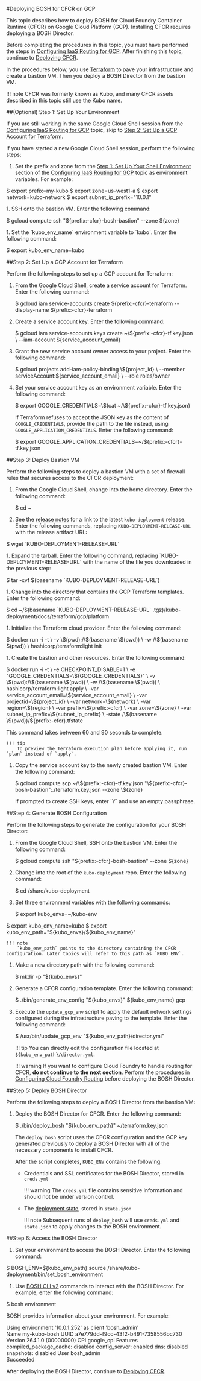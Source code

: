 #Deploying BOSH for CFCR on GCP

This topic describes how to deploy BOSH for Cloud Foundry Container Runtime (CFCR) on Google Cloud Platform (GCP). Installing CFCR requires deploying a BOSH Director. 

Before completing the procedures in this topic, you must have performed the steps in [Configuring IaaS Routing for GCP](routing-gcp/). After finishing this topic, continue to [Deploying CFCR](../deploying-cfcr/).

In the procedures below, you use [Terraform](https://www.terraform.io/docs/) to pave your infrastructure and create a bastion VM. Then you deploy a BOSH Director from the bastion VM. 

!!! note
	CFCR was formerly known as Kubo, and many CFCR assets described in this topic still use the Kubo name.

##(Optional) Step 1: Set Up Your Environment

If you are still working in the same Google Cloud Shell session from the [Configuring IaaS Routing for GCP](routing-gcp/) topic, skip to [Step 2: Set Up a GCP Account for Terraform](#step-2-set-up-a-gcp-account-for-terraform).

If you have started a new Google Cloud Shell session, perform the following steps:

1. Set the prefix and zone from the [Step 1: Set Up Your Shell Environment](routing-gcp/#step-1-set-up-your-shell-environment) section of the [Configuring IaaS Routing for GCP](routing-gcp/) topic as environment variables. For example:
  <p class="terminal">$ export prefix=my-kubo
$ export zone=us-west1-a
$ export network=kubo-network
$ export subnet_ip_prefix="10.0.1"</p>
1. SSH onto the bastion VM. Enter the following command:
  <p class="terminal">$ gcloud compute ssh "${prefix:-cfcr}-bosh-bastion" --zone ${zone}</p>
1. Set the `kubo_env_name` environment variable to `kubo`. Enter the following command:
  <p class="terminal">$ export kubo_env_name=kubo</p>

##Step 2: Set Up a GCP Account for Terraform

Perform the following steps to set up a GCP account for Terraform:

1. From the Google Cloud Shell, create a service account for Terraform. Enter the following command:
	<p class="terminal">$ gcloud iam service-accounts create ${prefix:-cfcr}-terraform --display-name ${prefix:-cfcr}-terraform</p>
1. Create a service account key. Enter the following command:
	<p class="terminal">$ gcloud iam service-accounts keys create ~/${prefix:-cfcr}-tf.key.json \
    --iam-account ${service_account_email}</p>
1. Grant the new service account owner access to your project. Enter the following command:
	<p class="terminal">$ gcloud projects add-iam-policy-binding \${project_id} \
	  --member serviceAccount:${service_account_email} \
	  --role roles/owner</p>
1. Set your service account key as an environment variable. Enter the following command:
	<p class="terminal">$ export GOOGLE_CREDENTIALS=\$(cat ~/\${prefix:-cfcr}-tf.key.json)</p>

	If Terraform refuses to accept the JSON key as the content of `GOOGLE_CREDENTIALS`, provide the path to the file instead, using `GOOGLE_APPLICATION_CREDENTIALS`. Enter the following command:
		<p class="terminal">$ export GOOGLE_APPLICATION_CREDENTIALS=~/${prefix:-cfcr}-tf.key.json</p>

##Step 3: Deploy Bastion VM

Perform the following steps to deploy a bastion VM with a set of firewall rules that secures access to the CFCR deployment:

1. From the Google Cloud Shell, change into the home directory. Enter the following command:
	<p class="terminal">$ cd ~</p>
1. See the [release notes](../../overview/release-notes) for a link to the latest `kubo-deployment` release. Enter the following commands, replacing `KUBO-DEPLOYMENT-RELEASE-URL` with the release artifact URL:
  <p class="terminal">$ wget `KUBO-DEPLOYMENT-RELEASE-URL`</p>
1. Expand the tarball. Enter the following command, replacing `KUBO-DEPLOYMENT-RELEASE-URL` with the name of the file you downloaded in the previous step:
  <p class="terminal">$ tar -xvf $(basename `KUBO-DEPLOYMENT-RELEASE-URL`)</p>
1. Change into the directory that contains the GCP Terraform templates. Enter the following command:
	<p class="terminal">$ cd ~/$(basename `KUBO-DEPLOYMENT-RELEASE-URL` .tgz)/kubo-deployment/docs/terraform/gcp/platform</p>
1. Initialize the Terraform cloud provider. Enter the following command:
	<p class="terminal">$ docker run -i -t \
  -v \$(pwd):/\$(basename \$(pwd)) \
  -w /\$(basename $(pwd)) \
  hashicorp/terraform:light init</p>
1. Create the bastion and other resources. Enter the following command:
	<p class="terminal">$ docker run -i -t \
  -e CHECKPOINT_DISABLE=1 \
  -e "GOOGLE_CREDENTIALS=\${GOOGLE_CREDENTIALS}" \
  -v \$(pwd):/\$(basename \$(pwd)) \
  -w /\$(basename \$(pwd)) \
  hashicorp/terraform:light apply \
    -var service_account_email=\${service_account_email} \
    -var projectid=\${project_id} \
    -var network=\${network} \
    -var region=\${region} \
    -var prefix=\${prefix:-cfcr} \
    -var zone=\${zone} \
    -var subnet_ip_prefix=\${subnet_ip_prefix} \
    -state /\$(basename \$(pwd))/${prefix:-cfcr}.tfstate
	</p>
	This command takes between 60 and 90 seconds to complete.

	!!! tip
		To preview the Terraform execution plan before applying it, run `plan` instead of `apply`.

1. Copy the service account key to the newly created bastion VM. Enter the following command:
	<p class="terminal">$ gcloud compute scp ~/\${prefix:-cfcr}-tf.key.json "\${prefix:-cfcr}-bosh-bastion":./terraform.key.json --zone \${zone}</p>
	If prompted to create SSH keys, enter `Y` and use an empty passphrase.

##Step 4: Generate BOSH Configuration

Perform the following steps to generate the configuration for your BOSH Director:

1. From the Google Cloud Shell, SSH onto the bastion VM. Enter the following command:
	<p class="terminal">$ gcloud compute ssh "${prefix:-cfcr}-bosh-bastion" --zone ${zone}</p>
1. Change into the root of the `kubo-deployment` repo. Enter the following command:
	<p class="terminal">$ cd /share/kubo-deployment</p>
1. Set three environment variables with the following commands:
	<p class="terminal">$ export kubo_envs=~/kubo-env
$ export kubo_env_name=kubo
$ export kubo_env_path="\${kubo_envs}/\${kubo_env_name}"</p>

	!!! note
		`kubo_env_path` points to the directory containing the CFCR configuration. Later topics will refer to this path as `KUBO_ENV`.

1. Make a new directory path with the following command:
	<p class="terminal">$ mkdir -p "${kubo_envs}"</p>
1. Generate a CFCR configuration template. Enter the following command:
	<p class="terminal">$ ./bin/generate_env_config "${kubo_envs}" ${kubo_env_name} gcp</p>
1. Execute the `update_gcp_env` script to apply the default network settings configured during the infrastructure paving to the template. Enter the following command:
	<p class="terminal">$ /usr/bin/update_gcp_env "${kubo_env_path}/director.yml"</p>

	!!! tip
		You can directly edit the configuration file located at `${kubo_env_path}/director.yml`.

	!!! warning
		If you want to configure Cloud Foundry to handle routing for CFCR, **do not continue to the next section**. Perform the procedures in [Configuring Cloud Foundry Routing](../cf-routing/) before deploying the BOSH Director. 

##Step 5: Deploy BOSH Director

Perform the following steps to deploy a BOSH Director from the bastion VM:

1. Deploy the BOSH Director for CFCR. Enter the following command:
	<p class="terminal">$ ./bin/deploy_bosh "${kubo_env_path}" ~/terraform.key.json</p>

	The `deploy_bosh` script uses the CFCR configuration and the GCP key generated previously to deploy a BOSH Director with all of the necessary components to install CFCR. 

	After the script completes, `KUBO_ENV` contains the following:

	* Credentials and SSL certificates for the BOSH Director, stored in `creds.yml`

		!!! warning
			The `creds.yml` file contains sensitive information and should not be under version control.

	* The [deployment state](https://bosh.io/docs/cli-envs.html#deployment-state), stored in `state.json`

		!!! note
			Subsequent runs of `deploy_bosh` will use `creds.yml` and `state.json` to apply changes to the BOSH environment.

##Step 6: Access the BOSH Director


1. Set your environment to access the BOSH Director. Enter the following command:
  <p class="terminal">$ BOSH_ENV=${kubo_env_path} source /share/kubo-deployment/bin/set_bosh_environment</p>

1. Use [BOSH CLI v2](https://bosh.io/docs/cli-v2.html) commands to interact with the BOSH Director. For example, enter the following command:
  <p class="terminal">$ bosh environment</p>
  BOSH provides information about your environment. For example:
  <p class="terminal">Using environment '10.0.1.252' as client 'bosh_admin'<br>
Name      my-kubo-bosh
UUID      a7e779dd-f9cc-43f2-b491-7358556bc730
Version   264.1.0 (00000000)
CPI       google_cpi
Features  compiled_package_cache: disabled
          config_server: enabled
          dns: disabled
          snapshots: disabled
User      bosh_admin<br>
Succeeded</p>

After deploying the BOSH Director, continue to [Deploying CFCR](../deploying-cfcr/).
